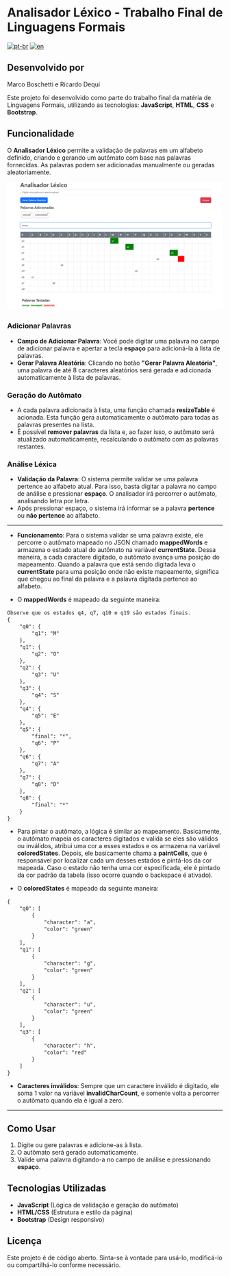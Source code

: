 # Analisador Léxico - Trabalho Final de Linguagens Formais
[![pt-br](https://img.shields.io/badge/lang-pt--br-green.svg)](https://github.com/MarcoBosc/analisador-lexico/blob/main/README.md)
[![en](https://img.shields.io/badge/lang-en-red.svg)](https://github.com/MarcoBosc/analisador-lexico/blob/main/README.en.md)



## Desenvolvido por
Marco Boschetti e Ricardo Dequi

Este projeto foi desenvolvido como parte do trabalho final da matéria de Linguagens Formais, utilizando as tecnologias: **JavaScript**, **HTML**, **CSS** e **Bootstrap**.

## Funcionalidade

O **Analisador Léxico** permite a validação de palavras em um alfabeto definido, criando e gerando um autômato com base nas palavras fornecidas. As palavras podem ser adicionadas manualmente ou geradas aleatoriamente.

![Screenshot](https://github.com/MarcoBosc/analisador-lexico/blob/main/screenshot.png)

### Adicionar Palavras

- **Campo de Adicionar Palavra**: Você pode digitar uma palavra no campo de adicionar palavra e apertar a tecla **espaço** para adicioná-la à lista de palavras. 
- **Gerar Palavra Aleatória**: Clicando no botão **"Gerar Palavra Aleatória"**, uma palavra de até 8 caracteres aleatórios será gerada e adicionada automaticamente à lista de palavras.

### Geração do Autômato

- A cada palavra adicionada à lista, uma função chamada **resizeTable** é acionada. Esta função gera automaticamente o autômato para todas as palavras presentes na lista.
- É possível **remover palavras** da lista e, ao fazer isso, o autômato será atualizado automaticamente, recalculando o autômato com as palavras restantes.

### Análise Léxica

- **Validação da Palavra**: O sistema permite validar se uma palavra pertence ao alfabeto atual. Para isso, basta digitar a palavra no campo de análise e pressionar **espaço**. O analisador irá percorrer o autômato, analisando letra por letra.
- Após pressionar espaço, o sistema irá informar se a palavra **pertence** ou **não pertence** ao alfabeto.

---

- **Funcionamento**: Para o sistema validar se uma palavra existe, ele percorre o autômato mapeado no JSON chamado **mappedWords** e armazena o estado atual do autômato na variável **currentState**. Dessa maneira, a cada caractere digitado, o autômato avança uma posição do mapeamento. Quando a palavra que está sendo digitada leva o **currentState** para uma posição onde não existe mapeamento, significa que chegou ao final da palavra e a palavra digitada pertence ao alfabeto.

- O **mappedWords** é mapeado da seguinte maneira:

```
Observe que os estados q4, q7, q10 e q19 são estados finais.
{
    "q0": {
        "q1": "M"
    },
    "q1": {
        "q2": "O"
    },
    "q2": {
        "q3": "U"
    },
    "q3": {
        "q4": "S"
    },
    "q4": {
        "q5": "E"
    },
    "q5": {
        "final": "*",
        "q6": "P"
    },
    "q6": {
        "q7": "A"
    },
    "q7": {
        "q8": "D"
    },
    "q8": {
        "final": "*"
    }
}
```

- Para pintar o autômato, a lógica é similar ao mapeamento. Basicamente, o autômato mapeia os caracteres digitados e valida se eles são válidos ou inválidos, atribui uma cor a esses estados e os armazena na variável **coloredStates**. Depois, ele basicamente chama a **paintCells**, que é responsável por localizar cada um desses estados e pintá-los da cor mapeada. Caso o estado não tenha uma cor especificada, ele é pintado da cor padrão da tabela (isso ocorre quando o backspace é ativado).

- O **coloredStates** é mapeado da seguinte maneira:

```
{
    "q0": [
        {
            "character": "a",
            "color": "green"
        }
    ],
    "q1": [
        {
            "character": "g",
            "color": "green"
        }
    ],
    "q2": [
        {
            "character": "u",
            "color": "green"
        }
    ],
    "q3": [
        {
            "character": "h",
            "color": "red"
        }
    ]
}
```

- **Caracteres inválidos**: Sempre que um caractere inválido é digitado, ele soma 1 valor na variável **invalidCharCount**, e somente volta a percorrer o autômato quando ela é igual a zero.

---

## Como Usar

1. Digite ou gere palavras e adicione-as à lista.
2. O autômato será gerado automaticamente.
3. Valide uma palavra digitando-a no campo de análise e pressionando **espaço**.

## Tecnologias Utilizadas

- **JavaScript** (Lógica de validação e geração do autômato)
- **HTML/CSS** (Estrutura e estilo da página)
- **Bootstrap** (Design responsivo)
  
## Licença

Este projeto é de código aberto. Sinta-se à vontade para usá-lo, modificá-lo ou compartilhá-lo conforme necessário.
